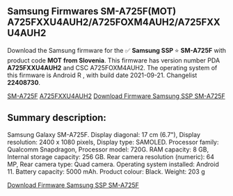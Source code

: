 <h2>Samsung Firmwares SM-A725F(MOT) A725FXXU4AUH2/A725FOXM4AUH2/A725FXXU4AUH2</h2>
Download the Samsung firmware for the ✅ <strong>Samsung SSP </strong> ⭐ <strong>SM-A725F</strong> with product code <strong>MOT</strong> <strong> from Slovenia</strong>. This firmware has version number PDA <strong>A725FXXU4AUH2</strong> and CSC A725FOXM4AUH2. The operating system of this firmware is Android R , with build date 2021-09-21. Changelist <strong>22408730</strong>.


[SM-A725F](https://samfirm.shop/samsung/model/SM-A725F)
[A725FXXU4AUH2](https://samfirm.shop/samsung/pda/A725FXXU4AUH2)
[Download Firmware Samsung SSP SM-A725F](https://samfirm.shop/samsung/firmware/457693)
<h2>Summary description:</h2>
<p>Samsung Galaxy SM-A725F. Display diagonal: 17 cm (6.7"), Display resolution: 2400 x 1080 pixels, Display type: SAMOLED. Processor family: Qualcomm Snapdragon, Processor model: 720G. RAM capacity: 8 GB, Internal storage capacity: 256 GB. Rear camera resolution (numeric): 64 MP, Rear camera type: Quad camera. Operating system installed: Android 11. Battery capacity: 5000 mAh. Product colour: Black. Weight: 203 g</p>


[Download Firmware Samsung SSP SM-A725F](https://samfirm.shop/samsung/firmware/457693)
